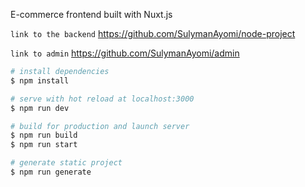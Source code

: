E-commerce frontend built with Nuxt.js

`link to the backend` 
https://github.com/SulymanAyomi/node-project

`link to admin`
https://github.com/SulymanAyomi/admin


```bash
# install dependencies
$ npm install

# serve with hot reload at localhost:3000
$ npm run dev

# build for production and launch server
$ npm run build
$ npm run start

# generate static project
$ npm run generate
```


